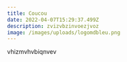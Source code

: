 ```yaml
---
title: Coucou
date: 2022-04-07T15:29:37.499Z
description: zvizvbzinvoezjvoz
image: /images/uploads/logomdbleu.png
---
```

vhizmvhvbiqnvev